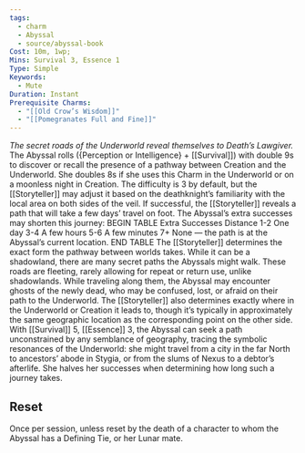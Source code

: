 ```yaml
---
tags:
  - charm
  - Abyssal
  - source/abyssal-book
Cost: 10m, 1wp; 
Mins: Survival 3, Essence 1
Type: Simple
Keywords:
  - Mute
Duration: Instant
Prerequisite Charms:
  - "[[Old Crow’s Wisdom]]"
  - "[[Pomegranates Full and Fine]]"
---
```

*The secret roads of the Underworld reveal themselves to Death’s Lawgiver.*
The Abyssal rolls ({Perception or Intelligence} + [[Survival]]) with double 9s to discover or recall the presence of a pathway between Creation and the Underworld. She doubles 8s if she uses this Charm in the Underworld or on a moonless night in Creation. The difficulty is 3 by default, but the [[Storyteller]] may adjust it based on the deathknight’s familiarity with the local area on both sides of the veil.
If successful, the [[Storyteller]] reveals a path that will take a few days’ travel on foot. The Abyssal’s extra successes may shorten this journey:
BEGIN TABLE Extra Successes Distance 1-2 One day 3-4 A few hours 5-6 A few minutes 7+ None — the path is at the Abyssal’s current location.
END TABLE The [[Storyteller]] determines the exact form the pathway between worlds takes. While it can be a shadowland, there are many secret paths the Abyssals might walk. These roads are fleeting, rarely allowing for repeat or return use, unlike shadowlands. While traveling along them, the Abyssal may encounter ghosts of the newly dead, who may be confused, lost, or afraid on their path to the Underworld.
The [[Storyteller]] also determines exactly where in the Underworld or Creation it leads to, though it’s typically in approximately the same geographic location as the corresponding point on the other side.
With [[Survival]] 5, [[Essence]] 3, the Abyssal can seek a path unconstrained by any semblance of geography, tracing the symbolic resonances of the Underworld: she might travel from a city in the far North to ancestors’ abode in Stygia, or from the slums of Nexus to a debtor’s afterlife. She halves her successes when determining how long such a journey takes.
## Reset 
Once per session, unless reset by the death of a character to whom the Abyssal has a Defining Tie, or her Lunar mate.